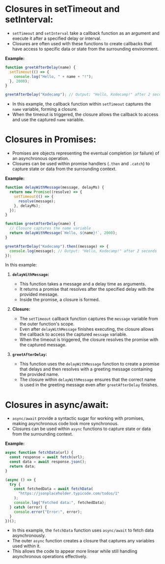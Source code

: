 # Closures in setTimeout and setInterval:

- `setTimeout` and `setInterval` take a callback function as an argument and execute it after a specified delay or interval.
- Closures are often used with these functions to create callbacks that have access to specific data or state from the surrounding environment.

**Example:**

```javascript
function greetAfterDelay(name) {
  setTimeout(() => {
    console.log("Hello, " + name + "!");
  }, 2000);
}

greetAfterDelay("Kodecamp"); // Output: "Hello, Kodecamp!" after 2 seconds
```

- In this example, the callback function within `setTimeout` captures the `name` variable, forming a closure.
- When the timeout is triggered, the closure allows the callback to access and use the captured `name` variable.

# Closures in Promises:

- Promises are objects representing the eventual completion (or failure) of an asynchronous operation.
- Closures can be used within promise handlers (`.then` and `.catch`) to capture state or data from the surrounding context.

**Example:**

```javascript
function delayWithMessage(message, delayMs) {
  return new Promise((resolve) => {
    setTimeout(() => {
      resolve(message);
    }, delayMs);
  });
}

function greetAfterDelay(name) {
  // Closure captures the name variable
  return delayWithMessage(`Hello, ${name}!`, 2000);
}

greetAfterDelay("Kodecamp").then((message) => {
  console.log(message); // Output: "Hello, Kodecamp!" after 2 seconds
});
```

In this example:

1. **`delayWithMessage`:**

   - This function takes a message and a delay time as arguments.
   - It returns a promise that resolves after the specified delay with the provided message.
   - Inside the promise, a closure is formed.

2. **Closure:**

   - The `setTimeout` callback function captures the `message` variable from the outer function's scope.
   - Even after `delayWithMessage` finishes executing, the closure allows the callback to access the captured `message` variable.
   - When the timeout is triggered, the closure resolves the promise with the captured message.

3. **`greetAfterDelay`:**
   - This function uses the `delayWithMessage` function to create a promise that delays and then resolves with a greeting message containing the provided name.
   - The closure within `delayWithMessage` ensures that the correct name is used in the greeting message even after `greetAfterDelay` finishes.

# Closures in async/await:

- `async/await` provide a syntactic sugar for working with promises, making asynchronous code look more synchronous.
- Closures can be used within `async` functions to capture state or data from the surrounding context.

**Example:**

```javascript
async function fetchData(url) {
  const response = await fetch(url);
  const data = await response.json();
  return data;
}

(async () => {
  try {
    const fetchedData = await fetchData(
      "https://jsonplaceholder.typicode.com/todos/1"
    );
    console.log("Fetched data:", fetchedData);
  } catch (error) {
    console.error("Error:", error);
  }
})();
```

- In this example, the `fetchData` function uses `async/await` to fetch data asynchronously.
- The outer `async` function creates a closure that captures any variables used within it.
- This allows the code to appear more linear while still handling asynchronous operations effectively.
